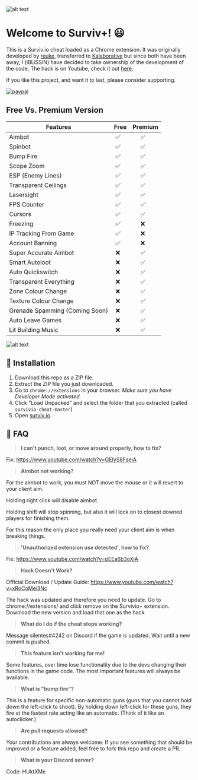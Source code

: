 ![alt text](https://i.imgur.com/D7k4Jum.jpg "Survivio Banner")

# Welcome to Surviv+! 😃

This is a Surviv.io cheat loaded as a Chrome extension. It was originally developed by [reuke](https://github.com/reuke), transferred to [Kalaborative](https://github.com/Kalaborative) but since both have been away, I (iBLiSSIN) have decided to take ownership of the development of the code. The hack is on Youtube, check it out [here](https://www.youtube.com/channel/UCLff8YzqQ-vIAFTKPTDz3RA/featured?view_as=subscriber).

If you like this project, and want it to last, please consider supporting. 

[![paypal](https://www.paypalobjects.com/en_US/i/btn/btn_donateCC_LG.gif)](https://www.paypal.com/cgi-bin/webscr?cmd=_s-xclick&hosted_button_id=ZRT8N23GLN4LL&source=url)


## Free Vs. Premium Version

|Features|Free|Premium|
|----------------|-------------------------------|-----------------------------|
|Aimbot|&nbsp;✅|&nbsp;&nbsp;&nbsp;&nbsp;&nbsp;✅|
|Spinbot|&nbsp;✅|&nbsp;&nbsp;&nbsp;&nbsp;&nbsp;✅|
|Bump Fire|&nbsp;✅|&nbsp;&nbsp;&nbsp;&nbsp;&nbsp;✅|
|Scope Zoom|&nbsp;✅|&nbsp;&nbsp;&nbsp;&nbsp;&nbsp;✅|
|ESP (Enemy Lines)|&nbsp;✅|&nbsp;&nbsp;&nbsp;&nbsp;&nbsp;✅|
|Transparent Ceilings|&nbsp;✅|&nbsp;&nbsp;&nbsp;&nbsp;&nbsp;✅|
|Lasersight|&nbsp;✅|&nbsp;&nbsp;&nbsp;&nbsp;&nbsp;✅|
|FPS Counter|&nbsp;✅|&nbsp;&nbsp;&nbsp;&nbsp;&nbsp;✅|
|Cursors|&nbsp;✅|&nbsp;&nbsp;&nbsp;&nbsp;&nbsp;✅|
|Freezing|&nbsp;✅|&nbsp;&nbsp;&nbsp;&nbsp;&nbsp;❌|
|IP Tracking From Game|&nbsp;✅|&nbsp;&nbsp;&nbsp;&nbsp;&nbsp;❌|
|Account Banning|&nbsp;✅|&nbsp;&nbsp;&nbsp;&nbsp;&nbsp;❌|
|Super Accurate Aimbot|&nbsp;❌| &nbsp;&nbsp;&nbsp;&nbsp;&nbsp;✅|
|Smart Autoloot|&nbsp;❌| &nbsp;&nbsp;&nbsp;&nbsp;&nbsp;✅|
|Auto Quickswitch|&nbsp;❌|&nbsp;&nbsp;&nbsp;&nbsp;&nbsp;✅|
|Transparent Everything|&nbsp;❌|&nbsp;&nbsp;&nbsp;&nbsp;&nbsp;✅|
|Zone Colour Change|&nbsp;❌|&nbsp;&nbsp;&nbsp;&nbsp;&nbsp;✅|
|Texture Colour Change|&nbsp;❌|&nbsp;&nbsp;&nbsp;&nbsp;&nbsp;✅|
|Grenade Spamming (Coming Soon)|&nbsp;❌|&nbsp;&nbsp;&nbsp;&nbsp;&nbsp;✅| 
|Auto Leave Games|&nbsp;❌|&nbsp;&nbsp;&nbsp;&nbsp;&nbsp;✅|
|Lit Building Music|&nbsp;❌|&nbsp;&nbsp;&nbsp;&nbsp;&nbsp;✅|

![alt text](https://i.imgur.com/fWJEh3Z.png "Premium Banner")

## 🔨 Installation

1. Download this repo as a ZIP file. 
2. Extract the ZIP file you just downloaded. 
3. Go to `chrome://extensions` in your browser. *Make sure you have Developer Mode activated.*
4. Click "Load Unpacked" and select the folder that you extracted (called `survivio-cheat-master`)
5. Open [surviv.io](http://surviv.io).

## 🤔 FAQ
> **I can't punch, loot, or move around properly, how to fix?**

Fix: https://www.youtube.com/watch?v=GEIyS8FseiA

> **Aimbot not working?**

For the aimbot to work, you must NOT move the mouse or it will revert to your client aim.

Holding right click will disable aimbot.

Holding shift will stop spinning, but also it will lock on to closest downed players for finishing them.

For this reason the only place you really need your client aim is when breaking things.

> **'Unauthorized extension use detected', how to fix?**

Fix: https://www.youtube.com/watch?v=pEEa6b3oXjA

> **Hack Doesn't Work?**

Official Download / Update Guide: https://www.youtube.com/watch?v=xRoCoMei3Nc

The hack was updated and therefore you need to update. Go to chrome://extensions/ and click remove on the Survivio+ extension. Download the new version and load that one as the hack. 

> **What do I do if the cheat stops working?**

Message silentes#4242 on Discord if the game is updated. Wait until a new commit is pushed.

> **This feature isn't working for me!**

Some features, over time lose functionality due to the devs changing their functions in the game code. The most important features will always be available. 

> **What is "bump fire"?**

This is a feature for specific non-automatic guns (guns that you cannot hold down the left-click to shoot). By holding down left-click for these guns, they fire at the fastest rate acting like an automatic. (Think of it like an autoclicker.)

> **Are pull requests allowed?**

Your contributions are always welcome. If you see something that should be improved or a feature added, feel free to fork this repo and create a PR. 

> **What is your Discord server?**

Code: HUktXMe
